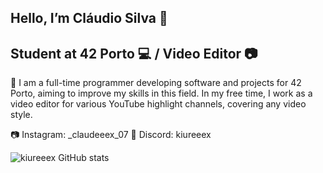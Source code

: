 ## Hello, I’m Cláudio Silva 👋

## Student at 42 Porto 💻 / Video Editor 📷

🪼 I am a full-time programmer developing software and projects for 42 Porto, aiming to improve my skills in this field. In my free time, I work as a video editor for various YouTube highlight channels, covering any video style.

📷 Instagram: _claudeeex_07
💭 Discord: kiureeex

![kiureeex GitHub stats](https://github-readme-stats.vercel.app/api?username=(kiureeex)&theme=blue-green)
